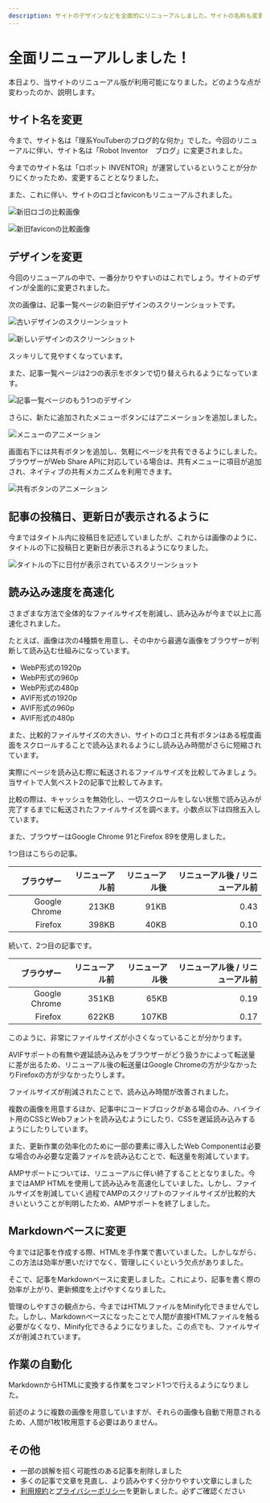 ```yaml
---
description: サイトのデザインなどを全面的にリニューアルしました。サイトの名称も変更になり、過去の記事についても読みやすいように表現を変えています。
---
```


# 全面リニューアルしました！

本日より、当サイトのリニューアル版が利用可能になりました。どのような点が変わったのか、説明します。

## サイト名を変更

今まで、サイト名は「理系YouTuberのブログ的な何か」でした。今回のリニューアルに伴い、サイト名は「Robot Inventor　ブログ」に変更されました。

今までのサイト名は「ロボット INVENTOR」が運営しているということが分かりにくかったため、変更することとなりました。

また、これに伴い、サイトのロゴとfaviconもリニューアルされました。

![新旧ロゴの比較画像](old_and_new_logo.png)

![新旧faviconの比較画像](old_and_new_favicon.png)

## デザインを変更

今回のリニューアルの中で、一番分かりやすいのはこれでしょう。サイトのデザインが全面的に変更されました。

次の画像は、記事一覧ページの新旧デザインのスクリーンショットです。

![古いデザインのスクリーンショット](old_design.png)

![新しいデザインのスクリーンショット](new_design.png)

スッキリして見やすくなっています。

また、記事一覧ページは2つの表示をボタンで切り替えられるようになっています。

![記事一覧ページのもう1つのデザイン](new_design2.png)

さらに、新たに追加されたメニューボタンにはアニメーションを追加しました。

![メニューのアニメーション](menu_animation.gif)

画面右下には共有ボタンを追加し、気軽にページを共有できるようにしました。ブラウザーがWeb Share APIに対応している場合は、共有メニューに項目が追加され、ネイティブの共有メカニズムを利用できます。

![共有ボタンのアニメーション](share_button_animation.gif)

## 記事の投稿日、更新日が表示されるように

今まではタイトル内に投稿日を記述していましたが、これからは画像のように、タイトルの下に投稿日と更新日が表示されるようになりました。

![タイトルの下に日付が表示されているスクリーンショット](date_information.png)

## 読み込み速度を高速化

さまざまな方法で全体的なファイルサイズを削減し、読み込みが今まで以上に高速化されました。

たとえば、画像は次の4種類を用意し、その中から最適な画像をブラウザーが判断して読み込む仕組みになっています。

- WebP形式の1920p
- WebP形式の960p
- WebP形式の480p
- AVIF形式の1920p
- AVIF形式の960p
- AVIF形式の480p

また、比較的ファイルサイズの大きい、サイトのロゴと共有ボタンはある程度画面をスクロールすることで読み込まれるようにし読み込み時間がさらに短縮されています。

実際にページを読み込む際に転送されるファイルサイズを比較してみましょう。当サイトで人気ベスト2の記事で比較してみます。

比較の際は、キャッシュを無効化し、一切スクロールをしない状態で読み込みが完了するまでに転送されたファイルサイズを調べます。小数点以下は四捨五入しています。

また、ブラウザーはGoogle Chrome 91とFirefox 89を使用しました。

1つ目はこちらの記事。

<article-card link="/article/2020/05/14" thumbnail="/article/2020/05/14/flags_page.jpg" article-title="AndroidのGoogle ChromeでUIとWebコンテンツを強制的にダークモードにする" description="AndroidのGoogle ChromeでUIとWebコンテンツを強制的にダークモードにする方法を画像つきで解説します。" card-type="landscape"></article-card>

|ブラウザー|リニューアル前|リニューアル後|リニューアル後 / リニューアル前|
|--:|--:|--:|--:|
|Google Chrome|213KB|91KB|0.43|
|Firefox|398KB|40KB|0.10|

続いて、2つ目の記事です。

<article-card link="/article/2019-07-30-YouTubeにオススメのフリー素材・フォント/" thumbnail="/article/2019-07-30-YouTubeにオススメのフリー素材・フォント/KENTA039_jidoricamera_TP_V.jpg" article-title="YouTubeにオススメのフリーの画像・音楽・フォント" description="動画はもちろん、発表のスライドやポスターなどでは、フリー素材が重宝します。今回は、フリーの画像・音楽・効果音・フォントでオススメのものを紹介します。" card-type="landscape"></article-card>

|ブラウザー|リニューアル前|リニューアル後|リニューアル後 / リニューアル前|
|--:|--:|--:|--:|
|Google Chrome|351KB|65KB|0.19|
|Firefox|622KB|107KB|0.17|

このように、非常にファイルサイズが小さくなっていることが分かります。

AVIFサポートの有無や遅延読み込みをブラウザーがどう扱うかによって転送量に差が出るため、リニューアル後の転送量はGoogle Chromeの方が少なかったりFirefoxの方が少なかったりします。

ファイルサイズが削減されたことで、読み込み時間が改善されました。

複数の画像を用意するほか、記事中にコードブロックがある場合のみ、ハイライト用のCSSとWebフォントを読み込むようにしたり、CSSを遅延読み込みするようにしたりしています。

また、更新作業の効率化のために一部の要素に導入したWeb Componentは必要な場合のみ必要な定義ファイルを読み込むことで、転送量を削減しています。

AMPサポートについては、リニューアルに伴い終了することとなりました。今まではAMP HTMLを使用して読み込みを高速化していました。しかし、ファイルサイズを削減していく過程でAMPのスクリプトのファイルサイズが比較的大きいということが判明したため、AMPサポートを終了しました。

## Markdownベースに変更

今までは記事を作成する際、HTMLを手作業で書いていました。しかしながら、この方法は効率が悪いだけでなく、管理しにくいという欠点がありました。

そこで、記事をMarkdownベースに変更しました。これにより、記事を書く際の効率が上がり、更新頻度を上げやすくなりました。

管理のしやすさの観点から、今まではHTMLファイルをMinify化できませんでした。しかし、Markdownベースになったことで人間が直接HTMLファイルを触る必要がなくなり、Minify化できるようになりました。この点でも、ファイルサイズが削減されています。

## 作業の自動化

MarkdownからHTMLに変換する作業をコマンド1つで行えるようになりました。

前述のように複数の画像を用意していますが、それらの画像も自動で用意されるため、人間が1枚1枚用意する必要はありません。

## その他

- 一部の誤解を招く可能性のある記事を削除しました
- 多くの記事で文章を見直し、より読みやすく分かりやすい文章にしました
- [利用規約](/tos/)と[プライバシーポリシー](/privacy/)を更新しました。必ずご確認ください

<!-- TODO:最終更新日を書き換える必要がある -->

<!-- TODO:公開前に、todo.txtの内容を消化する -->
